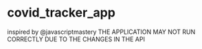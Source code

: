 # covid_tracker_app
inspired by @javascriptmastery
THE APPLICATION MAY NOT RUN CORRECTLY DUE TO THE CHANGES IN THE API
